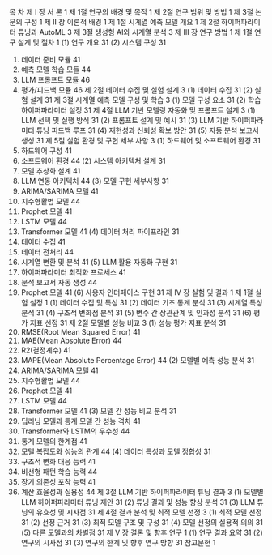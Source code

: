 목    차
제 Ⅰ 장 서 론 	1
제 1절 연구의 배경 및 목적	1
제 2절 연구 범위 및 방법	1
제 3절 논문의 구성	1
제 Ⅱ 장 이론적 배경 	1
제 1절 시계열 예측 모델 개요	1
제 2절 하이퍼파라미터 튜닝과 AutoML	3
제 3절 생성형 AI와 시계열 분석	3
제 Ⅲ 장 연구 방법 	1
제 1절 연구 설계 및 절차	1
(1) 연구 개요	31
(2) 시스템 구성	31
1) 데이터 준비 모듈	41
2) 예측 모델 학습 모듈	44
3) LLM 프롬프트 모듈	46
4) 평가/피드백 모듈	46
제 2절 데이터 수집 및 실험 설계	3
(1) 데이터 수집	31
(2) 실험 설계	31
제 3절 시계열 예측 모델 구성 및 학습	3
(1) 모델 구성 요소	31
(2) 학습 하이퍼파라미터 설정	31
제 4절 LLM 기반 모델링 자동화 및 프롬프트 설계	3
(1) LLM 선택 및 실행 방식	31
(2) 프롬프트 설계 및 예시	31
(3) LLM 기반 하이퍼파라미터 튜닝 피드백 루프	31
(4) 재현성과 신뢰성 확보 방안	31
(5) 자동 분석 보고서 생성	31
제 5절 실험 환경 및 구현 세부 사항	3
(1) 하드웨어 및 소프트웨어 환경	31
1) 하드웨어 구성	41
2) 소프트웨어 환경	44
(2) 시스템 아키텍처 설계	31
1) 모델 추상화 설계	41
2) LLM 연동 아키텍처	44
(3) 모델 구현 세부사항	31
1) ARIMA/SARIMA 모델	41
2) 지수형활법 모델	44
3) Prophet 모델	41
4) LSTM 모델	44
5) Transformer 모델	41
(4) 데이터 처리 파이프라인	31
1) 데이터 수집	41
2) 데이터 전처리	44
3) 시계열 변환 및 분석	41
(5) LLM 활용 자동화 구현	31
1) 하이퍼파라미터 최적화 프로세스	41
2) 분석 보고서 자동 생성	44
3) Prophet 모델	41
(6) 사용자 인터페이스 구현	31
제 Ⅳ 장 실험 및 결과 	1
제 1절 실험 설정	1
(1) 데이터 수집 및 특성	31
(2) 데이터 기초 통계 분석	31
(3) 시계열 특성 분석	31
(4) 구조적 변화점 분석	31
(5) 변수 간 상관관계 및 인과성 분석	31
(6) 평가 지표 선정	31
제 2절 모델별 성능 비교 	3
(1) 성능 평가 지표 분석	31
1) RMSE(Root Mean Squared Error)	41
2) MAE(Mean Absolute Error)	44
3) R2(결정계수)	41
4) MAPE(Mean Absolute Percentage Error)	44
(2) 모델별 예측 성능 분석	31
1) ARIMA/SARIMA 모델	41
2) 지수형활법 모델	44
3) Prophet 모델	41
4) LSTM 모델	44
5) Transformer 모델	41
(3) 모델 간 성능 비교 분석	31
1) 딥러닝 모델과 통계 모델 간 성능 격차	41
2) Transformer와 LSTM의 우수성	44
3) 통계 모델의 한계점	41
4) 모델 복잡도와 성능의 관계	44
(4) 데이터 특성과 모델 정합성	31
1) 구조적 변화 대응 능력	41
2) 비선형 패턴 학습 능력	44
3) 장기 의존성 포착 능력	41
4) 계산 효율성과 실용성	44
제 3절 LLM 기반 하이퍼파라미터 튜닝 결과	3
(1) 모델별 LLM 하이퍼파라미터 튜닝 제안	31
(2) 튜닝 결과 및 성능 향상 분석	31
(3) LLM 튜닝의 유효성 및 시사점	31
제 4절 결과 분석 및 최적 모델 선정 	3
(1) 최적 모델 선정	31
(2) 선정 근거	31
(3) 최적 모델 구조 및 구성	31
(4) 모델 선정의 실용적 의의	31
(5) 다른 모델과의 차별점	31
제 Ⅴ 장 결론 및 향후 연구 	1
(1) 연구 결과 요약	31
(2) 연구의 시사점	31
(3) 연구의 한계 및 향후 연구 방향	31
참고문헌 	1
